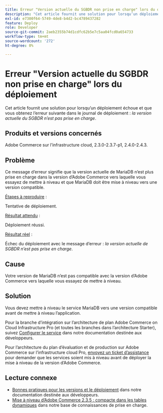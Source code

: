 ```yaml
---
title: Erreur "Version actuelle du SGBDR non prise en charge" lors du déploiement
description: "Cet article fournit une solution pour lorsqu’un déploiement échoue et que l’erreur suivante s’affiche dans le journal de déploiement : *la version actuelle du SGBDR n’est pas prise en charge*."
exl-id: e7300f64-5749-4de8-b4d2-bc4789437282
feature: Deploy
role: Developer
source-git-commit: 2aeb2355b74d1cdfc62b5e7c5aa04fcd0a654733
workflow-type: tm+mt
source-wordcount: '272'
ht-degree: 0%

---
```


# Erreur &quot;Version actuelle du SGBDR non prise en charge&quot; lors du déploiement

Cet article fournit une solution pour lorsqu’un déploiement échoue et que vous obtenez l’erreur suivante dans le journal de déploiement : *la version actuelle du SGBDR n’est pas prise en charge*.

## Produits et versions concernés

Adobe Commerce sur l’infrastructure cloud, 2.3.0-2.3.7-p1, 2.4.0-2.4.3.

## Problème

Ce message d’erreur signifie que la version actuelle de MariaDB n’est plus prise en charge dans la version d’Adobe Commerce vers laquelle vous essayez de mettre à niveau et que MariaDB doit être mise à niveau vers une version compatible.


<u>Étapes à reproduire</u> :

Tentative de déploiement.

<u>Résultat attendu</u> :

Déploiement réussi.

<u>Résultat réel</u> :

Échec du déploiement avec le message d’erreur : *la version actuelle de SGBDR n’est pas prise en charge*.

## Cause

Votre version de MariaDB n’est pas compatible avec la version d’Adobe Commerce vers laquelle vous essayez de mettre à niveau.

## Solution

Vous devez mettre à niveau le service MariaDB vers une version compatible avant de mettre à niveau l’application.


Pour la branche d’intégration sur l’architecture de plan Adobe Commerce on Cloud Infrastructure Pro (et toutes les branches dans l’architecture Starter), suivez [Configurer le service](https://experienceleague.adobe.com/en/docs/commerce-cloud-service/user-guide/configure/service/services-yaml) dans notre documentation destinée aux développeurs.

Pour l’architecture du plan d’évaluation et de production sur Adobe Commerce sur l’infrastructure cloud Pro, [ envoyez un ticket d’assistance](/help/help-center-guide/help-center/magento-help-center-user-guide.md#submit-ticket) pour demander que les services soient mis à niveau avant de déployer la mise à niveau de la version d’Adobe Commerce.


## Lecture connexe

* [Bonnes pratiques pour les versions et le déploiement](https://experienceleague.adobe.com/en/docs/commerce-cloud-service/user-guide/develop/deploy/best-practices#best-practices) dans notre documentation destinée aux développeurs.
* [Mise à niveau d’Adobe Commerce 2.3.5 : compacte dans les tables dynamiques](https://experienceleague.adobe.com/docs/commerce-operations/implementation-playbook/best-practices/maintenance/commerce-235-upgrade-prerequisites-mariadb.html) dans notre base de connaissances de prise en charge.
